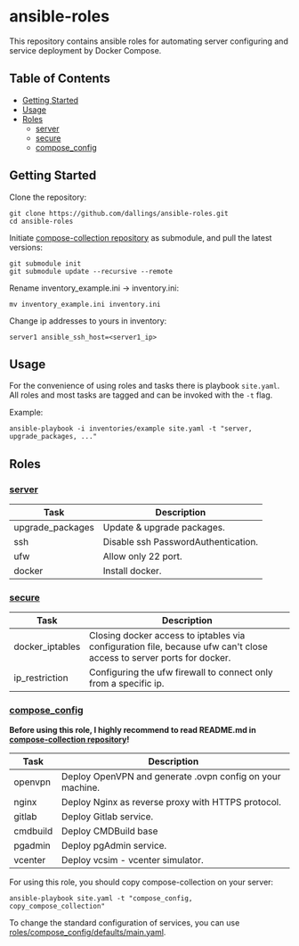 # ansible-roles

This repository contains ansible roles for automating server configuring and service deployment by Docker Compose.

## Table of Contents

- [Getting Started](#getting-started)
- [Usage](#usage)
- [Roles](#roles)
	- [server](#server)
	- [secure](#secure)
	- [compose\_config](#compose_config)

## Getting Started

Clone the repository:

```
git clone https://github.com/dallings/ansible-roles.git
cd ansible-roles
```

Initiate [compose-collection repository](https://github.com/vdbogdanov/compose-collection) as submodule, and pull the latest versions:

```
git submodule init
git submodule update --recursive --remote
```

Rename inventory_example.ini -> inventory.ini:

```
mv inventory_example.ini inventory.ini
```

Change ip addresses to yours in inventory:

```
server1 ansible_ssh_host=<server1_ip>
```

## Usage

For the convenience of using roles and tasks there is playbook `site.yaml`. All roles and most tasks are tagged and can be invoked with the `-t` flag.

Example:

```
ansible-playbook -i inventories/example site.yaml -t "server, upgrade_packages, ..."
```

## Roles

### [server](roles/server/)

| Task      	   | Description      		             |
| ---------------- | ----------------------------------- |
| upgrade_packages | Update & upgrade packages.          |
| ssh    	       | Disable ssh PasswordAuthentication. |
| ufw  	           | Allow only 22 port.                 |
| docker           | Install docker.                     |


### [secure](roles/secure/)

| Task      	   | Description      		                                                                                              |
| ---------------- | -------------------------------------------------------------------------------------------------------------------- |
| docker_iptables  | Сlosing docker access to iptables via configuration file, because ufw can't close access to server ports for docker. |
| ip_restriction   | Configuring the ufw firewall to connect only from a specific ip.                                                     |

### [compose_config](roles/compose_config/)

**Before using this role, I highly recommend to read README.md in [compose-collection repository](https://github.com/vdbogdanov/compose-collection)!**

| Task     | Description      		                                   |
| -------- | --------------------------------------------------------- |
| openvpn  | Deploy OpenVPN and generate .ovpn config on your machine. |
| nginx    | Deploy Nginx as reverse proxy with HTTPS protocol.        |
| gitlab   | Deploy Gitlab service.                                    |
| cmdbuild | Deploy CMDBuild base                                      |
| pgadmin  | Deploy pgAdmin service.                                   |
| vcenter  | Deploy vcsim - vcenter simulator.                         |

For using this role, you should copy compose-collection on your server:

```
ansible-playbook site.yaml -t "compose_config, copy_compose_collection"
```

To change the standard configuration of services, you can use [roles/compose_config/defaults/main.yaml](roles/compose_config/defaults/main.yaml).